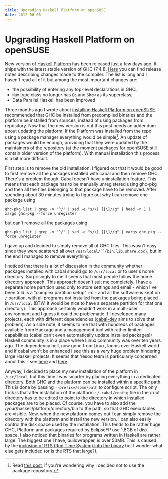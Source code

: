 ```yaml
---
title: Upgrading Haskell Platform on openSUSE
date: 2012-06-06
---
```


Upgrading Haskell Platform on openSUSE
======================================

New version of [Haskell Platform](http://hackage.haskell.org/platform/) has been
released just a few days ago. It ships with the latest stable version of GHC
(7.4.1). [Here](http://www.haskell.org/ghc/docs/7.4.1/html/users_guide/release-7-4-1.html)
you can find release notes describing changes made to the compiler. The list is
long and I haven't read all of it but among the most important changes are:

  * the possibility of entering any top-level declarations in GHCi;
  * `Num` type class no longer has `Eq` and `Show` as its superclass;
  * Data Parallel Haskell has been improved

Three months ago I wrote about [installing Haskell Platform on
openSUSE](/blog/2012-03-20-installing-ghc-on-opensuse-linux.html).  I
recommended that GHC be installed from precompiled binaries and the platform be
installed from sources, instead of using packages from repository. Now that the
new version is out this post needs an addendum about updating the platform. If
the Platform was installed from the repo using a package manager everything
would be simple[^1].  An update of packages would be enough, providing that they
were updated by the maintainers of the repository (at the moment packages for
openSUSE still contain older version of the platform). With manual installation
this process is a bit more difficult.

First step is to remove the old installation. I figured out that it would be
good to first remove all the packages installed with cabal and then remove GHC.
There's a problem though. Cabal doesn't have uninstallation feature. This means
that each package has to be manually unregistered using ghc-pkg and then all the
files belonging to that package have to be removed. After spending about 30
minutes trying to figure out why I can remove one package using

```
ghc-pkg list | grep -v "^/" | sed -e "s/\[ {}\]//g" | head -n 1 | xargs ghc-pkg --force unregister
```

but can't remove all the packages using

```
ghc-pkg list | grep -v "^/" | sed -e "s/\[ {}\]//g" | xargs ghc-pkg --force unregister
```

I gave up and decided to simply remove all of GHC files. This wasn't easy since
they were scattered all over `/usr/local/``{bin,lib,share,doc}`, but in the end
I managed to remove everything.

I noticed that there is a lot of discussion in the community whether packages
installed with cabal should go to `/usr/local` or to user's home
directory. Surprisingly to me it seems that most people follow the home
directory approach. This approach doesn't suit me completely. I have a separate
home partition used only to store settings and email - which I've been told is a
"complex partition setup" :-o - and all the software is kept on `/` partition,
with all programs not installed from the packages being placed in `/usr/local`
(BTW. it would be nice to have a separate partition for that one
directory). This approach certainly wouldn't work in a multi-user environment
and I guess it could be problematic if I developed many projects, each with
different dependencies
([cabal-dev](http://corp.galois.com/blog/2010/12/20/cabal-dev-sandboxed-development-builds-for-haskell.html)
aims to solve that problem). As a side note, it seems to me that with hundreds
of packages available from Hackage and a management tool with rather limited
capabilities (cabal can't even automatically update installed packages!) Haskell
community is in a place where Linux community was over ten years ago. The
dependency hell, now gone from Linux, looms over Haskell world and if cabal
won't be enhanced I see this as a very huge problem hindering large Haskell
projects. It seems that Yesod team is particularly concerned about this - see
[here](http://www.yesodweb.com/blog/2012/04/cabal-meta) and
[here](http://www.yesodweb.com/blog/2012/03/cabal-nirvana).

Anyway, I decided to place my new installation of the platform in `/usr/local`,
but this time I was smarter by placing everything in a dedicated directory. Both
GHC and the platform can be installed within a specific path. This is done by
passing `--prefix=/some/path` to configure script. The only trick is that after
installation of the platform `~/.cabal/config` file in the /root directory has
to be edited to point to the directory in which installed packages are to be
placed. Of course, you have to also add the /your/haskell/platform/directory/bin
to the path, so that GHC executables are visible. Now, when the new platform
comes out I can simply remove the directory with the platform and install the
new version. I can also easily control the disk space used by the
installation. This tends to be rather huge. GHC, Platform and packages required
by EclipseFP use 1,8GB of disk space. I also noticed that binaries for programs
written in Haskell are rather large. The biggest one I have, buildwrapper, is
over 50MB. This is caused by the [inclusion of RTS (Run Time System) into the
binary](http://www.haskell.org/ghc/docs/7.4.1/html/users_guide/runtime-control.html)
but I wonder what else gets included (or is the RTS that large?).

[^1]: Read [this post](/blog/2012-03-20-installing-ghc-on-opensuse-linux.html),
if you're wondering why I decided not to use the package repository.

